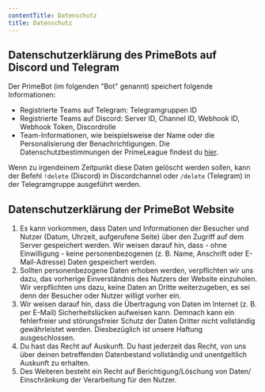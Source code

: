 ```yaml
---
contentTitle: Datenschutz
title: Datenschutz
---
```


## Datenschutzerklärung des PrimeBots auf Discord und Telegram

Der PrimeBot (im folgenden "Bot" genannt) speichert folgende Informationen:

- Registrierte Teams auf Telegram: Telegramgruppen ID
- Registrierte Teams auf Discord: Server ID, Channel ID, Webhook ID, Webhook Token, Discordrolle
- Team-Informationen, wie beispielsweise der Name oder die Personalisierung der Benachrichtigungen. Die
  Datenschutzbestimmungen der PrimeLeague findest du [hier](https://docs.gamesports.net/privacy/de).

Wenn zu irgendeinem Zeitpunkt diese Daten gelöscht werden sollen, kann der Befehl `!delete` (Discord) in
Discordchannel oder `/delete` (Telegram) in der Telegramgruppe ausgeführt werden.

## Datenschutzerklärung der PrimeBot Website

1. Es kann vorkommen, dass Daten und Informationen der Besucher und Nutzer (Datum, Uhrzeit, aufgerufene Seite) über den
   Zugriff auf dem Server gespeichert werden. Wir weisen darauf hin, dass - ohne Einwilligung - keine
   personenbezogenen (z. B. Name, Anschrift oder E-Mail-Adresse) Daten gespeichert werden.
2. Sollten personenbezogene Daten erhoben werden, verpflichten wir uns dazu, das vorherige Einverständnis des Nutzers
   der Website einzuholen. Wir verpflichten uns dazu, keine Daten an Dritte weiterzugeben, es sei denn der Besucher oder
   Nutzer willigt vorher ein.
3. Wir weisen darauf hin, dass die Übertragung von Daten im Internet (z. B. per E-Mail) Sicherheitslücken aufweisen
   kann. Demnach kann ein fehlerfreier und störungsfreier Schutz der Daten Dritter nicht vollständig gewährleistet
   werden. Diesbezüglich ist unsere Haftung ausgeschlossen.
4. Du hast das Recht auf Auskunft. Du hast jederzeit das Recht, von uns über deinen betreffenden Datenbestand
   vollständig und unentgeltlich Auskunft zu erhalten.
5. Des Weiteren besteht ein Recht auf Berichtigung/Löschung von Daten/ Einschränkung der Verarbeitung für den Nutzer.
